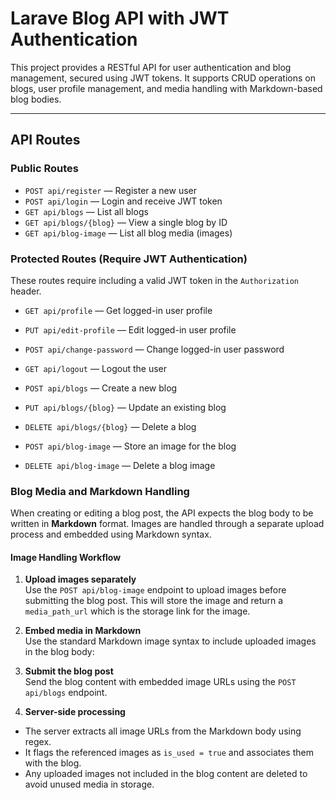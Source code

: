 # Larave Blog API with JWT Authentication

This project provides a RESTful API for user authentication and blog management, secured using JWT tokens. It supports CRUD operations on blogs, user profile management, and media handling with Markdown-based blog bodies.

---

## API Routes

### Public Routes

- `POST api/register` — Register a new user  
- `POST api/login` — Login and receive JWT token  
- `GET api/blogs` — List all blogs  
- `GET api/blogs/{blog}` — View a single blog by ID  
- `GET api/blog-image` — List all blog media (images)

### Protected Routes (Require JWT Authentication)

These routes require including a valid JWT token in the `Authorization` header.

- `GET api/profile` — Get logged-in user profile  
- `PUT api/edit-profile` — Edit logged-in user profile  
- `POST api/change-password` — Change logged-in user password  
- `GET api/logout` — Logout the user  

- `POST api/blogs` — Create a new blog  
- `PUT api/blogs/{blog}` — Update an existing blog  
- `DELETE api/blogs/{blog}` — Delete a blog  

- `POST api/blog-image` — Store an image for the blog  
- `DELETE api/blog-image` — Delete a blog image
  
### Blog Media and Markdown Handling

When creating or editing a blog post, the API expects the blog body to be written in **Markdown** format. Images are handled through a separate upload process and embedded using Markdown syntax.

#### Image Handling Workflow

1. **Upload images separately**  
   Use the `POST api/blog-image` endpoint to upload images before submitting the blog post. This will store the image and return a `media_path_url` which is the storage link for the image.

2. **Embed media in Markdown**  
   Use the standard Markdown image syntax to include uploaded images in the blog body:
   
3. **Submit the blog post**  
Send the blog content with embedded image URLs using the `POST api/blogs` endpoint.

4. **Server-side processing**  
- The server extracts all image URLs from the Markdown body using regex.
- It flags the referenced images as `is_used = true` and associates them with the blog.
- Any uploaded images not included in the blog content are deleted to avoid unused media in storage.




